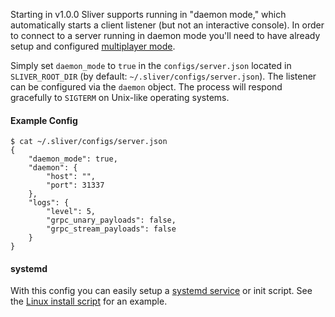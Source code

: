 Starting in v1.0.0 Sliver supports running in "daemon mode," which automatically starts a client listener (but not an interactive console). In order to connect to a server running in daemon mode you'll need to have already setup and configured [multiplayer mode](https://github.com/BishopFox/sliver/wiki/Multiplayer-Mode). 

Simply set `daemon_mode` to `true` in the `configs/server.json` located in `SLIVER_ROOT_DIR` (by default: `~/.sliver/configs/server.json`). The listener can be configured via the `daemon` object. The process will respond gracefully to `SIGTERM` on Unix-like operating systems.

#### Example Config

```
$ cat ~/.sliver/configs/server.json 
{
    "daemon_mode": true,
    "daemon": {
        "host": "",
        "port": 31337
    },
    "logs": {
        "level": 5,
        "grpc_unary_payloads": false,
        "grpc_stream_payloads": false
    }
}
``` 

#### systemd

With this config you can easily setup a [systemd service](https://www.linode.com/docs/quick-answers/linux/start-service-at-boot/) or init script. See the [Linux install script](https://github.com/BishopFox/sliver/wiki/Linux-Install-Script) for an example.
